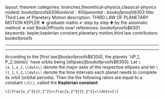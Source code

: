 layout: theorem
categories: branches,theoretical-physics,classical-physics
nodeid: bookofproofs$6306
orderid: 400
parentid: bookofproofs$6303
title: Third Law of Planetary Motion
description: THIRD LAW OF PLANETARY MOTION KEPLER ★ graduate maths ✔ step by step ✚ by the axiomatic method ➜ visit BookOfProofs now!
references: bookofproofs$6301
keywords: kepler,keplerian constant,planetary motion,third law
contributors: bookofproofs

---


---

According to the [first law][bookofproofs$6304], the planets `\(P_1, P_2,\ldots\)` have orbits being [ellipses][bookofproofs$6300]. Let `\(a_1,a_2,\ldots\)` denote the major axes of the respective ellipses and let `\(t_1,t_2,\ldots\)` denote the time intervals each planet needs to complete its orbit (orbital periods). Then the the following ratios are equal to a constant `\(C\)`, called the **Keplerian constant**:

`\[\frac{a_1^3}{t_1^2}=\frac{a_2^3}{t_2^2}=\ldots=C\]`
